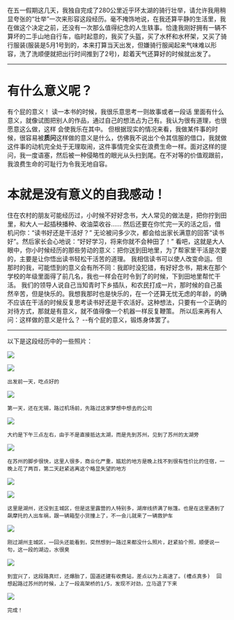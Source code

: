 在五一假期这几天，我独自完成了280公里近乎环太湖的骑行壮举，请允许我用稍显夸张的“壮举”一次来形容这段经历。毫不掩饰地说，在我还算平静的生活里，我在做这个决定之前，还没有一次那么值得纪念的人生轶事。恰逢我刚好拥有一辆不算坏的二手山地自行车，临时起意的，我买了头盔，买了水杯和水杯架，又买了骑行服装(服装是5月1号到的，本来打算当天出发，但嫌骑行服闻起来气味难以形容，洗了洗顺便就把出行时间推到了2号)，趁着天气还算好的时候就出发了。

***
# 有什么意义呢？
有个屁的意义！
读一本书的时候，我很乐意思考一则故事或者一段话 里面有什么意义，就像试图把别人的作品，通过自己的想法占为己有。我认为很有道理，也很愿意这么做，这样 会使我乐在其中。
但根据现实的情况来看，我做某件事的时候，很容易被**质问**这样做的意义是什么，仿佛我不说出个令其信服的借口，我就做这件事的动机完全处于无理取闹，这件事情完全实在浪费生命一样。面对这样的提问，我一度语塞，然后被一种侵略性的眼光从头扫到尾。在不对等的价值观跟前，我浪费生命的可耻行为令我无地自容。

# 本就是没有意义的自我感动！
住在农村的朋友可能经历过，小时候不好好念书，大人常见的做法是，把你拧到田里，和大人一起插秧播种、收油菜收谷…… 然后还要在你忙完一天的活之后，借机问你：“读书好还是干活好？” 无论被问多少次，都会给出家长满意的回答“读书好”。然后家长会心地说：“好好学习，将来你就不会种田了！” 
看吧，这就是大人眼中，你小时候经历的那些劳动的意义：把你送到田地里，为了帮家里干活是次要的，主要是让你悟出读书轻松干活苦的道理。
我相信读书可以使人改变命运。但那时的我，可能悟到的意义会有所不同：我即时没犯错，有好好念书，期末在那个学校的年级里面得了前几名，我也一样会在时令到了的时候，下到田地里帮忙干活。
我们的领导人说自己当知青时下乡插队，和农民打成一片，那时候的自己虽然辛苦，但是快乐的。我想我那时也是快乐的，在一个还算无忧无虑的年龄，的确不应该在干活的时候反复思考读书好还是干农活好。这种想法，只要有一个正确的对待方式，那就是有意义，就不值得像一个机器一样反复鞭策。
所以后来再有人问：这样做的意义是什么？
--有个屁的意义，锻炼身体罢了。

***
以下是这段经历中的一些照片：

![](images/1.jpg)

![](images/2.jpg)

`出发前一天，吃点好的`



![](images/3.jpg)

`第一天，还在无锡，路过机场前，先路过这家梦想中想去的公司`



![](images/4.jpg)

`大约是下午三点左右，由于不是直接抵达太湖，而是先到苏州，见到了苏州的太湖旁`



![](images/5.jpg)

`在苏州的脚步很快，这里人很多，商业化严重，尴尬的地方是晚上找不到很有性价比的住宿，一晚上花了两百，第二天赶紧逃离这个略显失望的地方`



![](images/6.jpg)

![](images/7.jpg)

`这里是湖州，还没到主城区，但是这里露营的人特别多，湖岸线挤满了帐篷。也是在这里遇到了飙摩托的人出车祸，跟一辆箱型小货撞上了，不一会儿就来了一辆救护车`



![](images/8.jpg)

`刚过湖州主城区，一回头还能看到，突然想到一路过来都没什么照片，赶紧拍个照，顺便说一句，这一段的湖边，水很臭`



![](images/10.jpg)

`到宜兴了，这段路真烂，还爆胎了，国道还建有收费站，差点以为上高速了。(槽点真多)  回想起路过苏州的时候，上了一段高架桥的1/5，发现不对劲，立马退了下来`



![](images/11.jpg)

`完成！`
